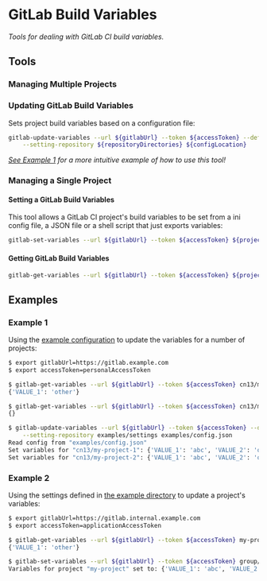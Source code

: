 # GitLab Build Variables
_Tools for dealing with GitLab CI build variables._


## Tools
### Managing Multiple Projects
### Updating GitLab Build Variables
Sets project build variables based on a configuration file:
```bash
gitlab-update-variables --url ${gitlabUrl} --token ${accessToken} --default-setting-extension ${extensions} \
    --setting-repository ${repositoryDirectories} ${configLocation}
```
_[See Example 1](#example-1) for a more intuitive example of how to use this tool!_

### Managing a Single Project
#### Setting a GitLab Build Variables
This tool allows a GitLab CI project's build variables to be set from a ini config file, a JSON file or a shell script 
that just exports variables:
```bash
gitlab-set-variables --url ${gitlabUrl} --token ${accessToken} ${project} ${locationOfVariables}
```

#### Getting GitLab Build Variables
```bash
gitlab-get-variables --url ${gitlabUrl} --token ${accessToken} ${project}
```


## Examples
### Example 1
Using the [example configuration](examples/config.json) to update the variables for a number of projects:
```bash
$ export gitlabUrl=https://gitlab.example.com 
$ export accessToken=personalAccessToken

$ gitlab-get-variables --url ${gitlabUrl} --token ${accessToken} cn13/my-project-1
{'VALUE_1': 'other'}

$ gitlab-get-variables --url ${gitlabUrl} --token ${accessToken} cn13/my-project-2
{}

$ gitlab-update-variables --url ${gitlabUrl} --token ${accessToken} --default-setting-extension json ini sh \
    --setting-repository examples/settings examples/config.json
Read config from "examples/config.json"
Set variables for "cn13/my-project-1": {'VALUE_1': 'abc', 'VALUE_2': 'other', 'VALUE_3': 'other'}
Set variables for "cn13/my-project-2": {'VALUE_1': 'abc', 'VALUE_2': 'other', 'VALUE_3': 'ghi'}
```

### Example 2
Using the settings defined in [the example directory](examples/settings) to update a project's variables:
```bash
$ export gitlabUrl=https://gitlab.internal.example.com 
$ export accessToken=applicationAccessToken

$ gitlab-get-variables --url ${gitlabUrl} --token ${accessToken} my-project
{'VALUE_1': 'other'}

$ gitlab-set-variables --url ${gitlabUrl} --token ${accessToken} group/my-project common.json s3.sh project.ini  
Variables for project "my-project" set to: {'VALUE_1': 'abc', 'VALUE_2': 'def', 'VALUE_3': 'ghi'}
```
